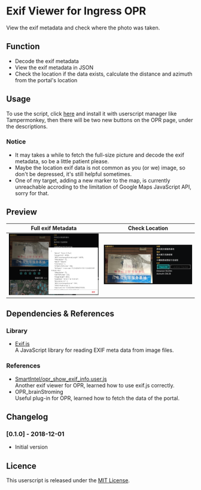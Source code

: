 # Exif Viewer for Ingress OPR
View the exif metadata and check where the photo was taken.

## Function
- Decode the exif metadata
- View the exif metadata in JSON
- Check the location if the data exists, calculate the distance and azimuth from the portal's location

## Usage
To use the script, click [here](https://lucka.moe/toolkit/ingress/OPR-Exif-Viewer.user.js) and install it with userscript manager like Tampermonkey, then there will be two new buttons on the OPR page, under the descriptions.

### Notice
- It may takes a while to fetch the full-size picture and decode the exif metadata, so be a little patient please.
- Maybe the location exif data is not common as you (or we) image, so don't be depressed, it's still helpful sometimes.
- One of my target, adding a new marker to the map, is currently unreachable accroding to the limitation of Google Maps JavaScript API, sorry for that.

## Preview
| Full exif Metadata | Check Location
| :---: | :---:
| ![](Preview-All.png) | ![](Preview-Location.png)

## Dependencies & References
### Library
- [Exif.js](https://github.com/exif-js/exif-js)  
  A JavaScript library for reading EXIF meta data from image files.

### References
- [SmartIntel/opr_show_exif_info.user.js](https://github.com/DeepAQ/SmartIntel/blob/master/opr_show_exif_info.user.js)  
  Another exif viewer for OPR, learned how to use exif.js correctly.
- OPR_brainStroming  
  Useful plug-in for OPR, learned how to fetch the data of the portal.


## Changelog
### [0.1.0] - 2018-12-01
- Initial version

## Licence
This userscript is released under the [MIT License](../../LICENSE).
